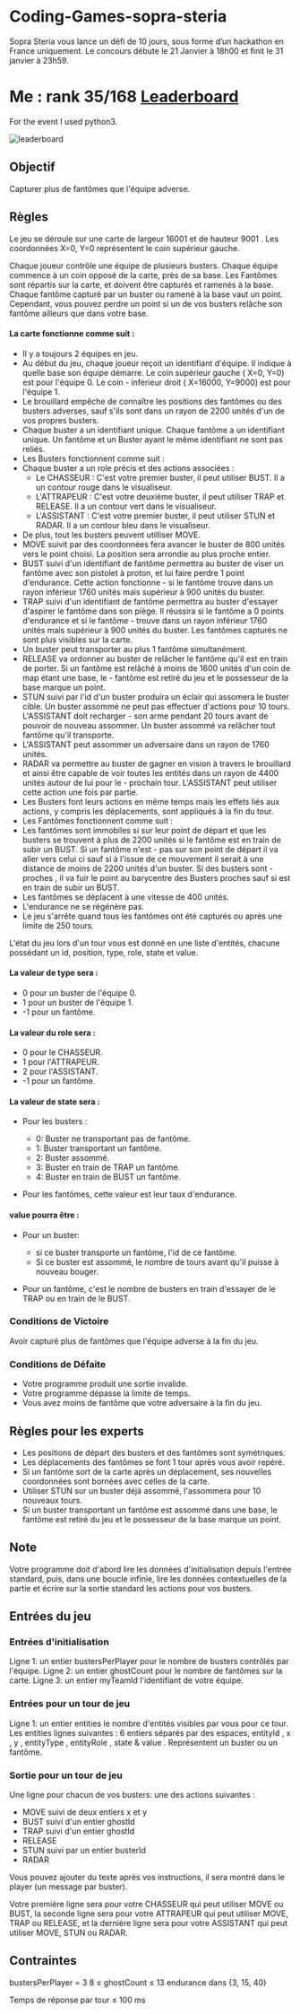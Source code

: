 
# Coding-Games-sopra-steria

Sopra Steria vous lance un défi de 10 jours, sous forme d’un hackathon en France uniquement. Le concours débute le 21 Janvier à 18h00 et finit le 31 janvier à 23h59.

# Me : rank 35/168 [Leaderboard](https://www.codingame.com/hackathon/sopra-steria-coding-challenge/leaderboard/global)
For the event I used python3.

![leaderboard](leaderboard.gif)

## Objectif

Capturer plus de fantômes que l'équipe adverse.

## Règles

Le jeu se déroule sur une carte de largeur 16001 et de hauteur 9001 . Les coordonnées X=0, Y=0 représentent le coin supérieur gauche.

Chaque joueur contrôle une équipe de plusieurs busters. Chaque équipe commence à un coin opposé de la carte, près de sa base. Les Fantômes sont répartis sur la carte, et doivent être capturés et ramenés à la base. Chaque fantôme capturé par un buster ou ramené à la base vaut un point. Cependant, vous pouvez perdre un point si un de vos busters relâche son fantôme ailleurs que dans votre base.

#### La carte fonctionne comme suit :

-   Il y a toujours 2 équipes en jeu.
-   Au début du jeu, chaque joueur reçoit un identifiant d'équipe. Il indique à quelle base son équipe démarre. Le coin supérieur gauche ( X=0, Y=0) est pour l'équipe 0. Le coin - inférieur droit ( X=16000, Y=9000) est pour l'équipe 1.
-   Le brouillard empêche de connaître les positions des fantômes ou des busters adverses, sauf s'ils sont dans un rayon de 2200 unités d'un de vos propres busters.
-   Chaque buster a un identifiant unique. Chaque fantôme a un identifiant unique. Un fantôme et un Buster ayant le même identifiant ne sont pas reliés.
-   Les Busters fonctionnent comme suit :
-   Chaque buster a un role précis et des actions associées :
    -   Le CHASSEUR : C'est votre premier buster, il peut utiliser BUST. Il a un contour rouge dans le visualiseur.
    -   L'ATTRAPEUR : C'est votre deuxième buster, il peut utiliser TRAP et RELEASE. Il a un contour vert dans le visualiseur.
    -   L'ASSISTANT : C'est votre premier buster, il peut utiliser STUN et RADAR. Il a un contour bleu dans le visualiseur.
-   De plus, tout les busters peuvent utilliser MOVE.
-   MOVE suivit par des coordonnées fera avancer le buster de 800 unités vers le point choisi. La position sera arrondie au plus proche entier.
-   BUST suivi d'un identifiant de fantôme permettra au buster de viser un fantôme avec son pistolet à proton, et lui faire perdre 1 point d'endurance. Cette action fonctionne - si le fantôme trouve dans un rayon inférieur 1760 unités mais supérieur à 900 unités du buster.
-   TRAP suivi d'un identifiant de fantôme permettra au buster d'essayer d'aspirer le fantôme dans son piège. Il réussira si le fantôme a 0 points d'endurance et si le fantôme - trouve dans un rayon inférieur 1760 unités mais supérieur à 900 unités du buster. Les fantômes capturés ne sont plus visibles sur la carte.
-   Un buster peut transporter au plus 1 fantôme simultanément.
-   RELEASE va ordonner au buster de relâcher le fantôme qu'il est en train de porter. Si un fantôme est relâché à moins de 1600 unités d'un coin de map étant une base, le - fantôme est retiré du jeu et le possesseur de la base marque un point.
-   STUN suivi par l'id d'un buster produira un éclair qui assomera le buster cible. Un buster assommé ne peut pas effectuer d'actions pour 10 tours. L'ASSISTANT doit recharger - son arme pendant 20 tours avant de pouvoir de nouveau assommer. Un buster assommé va relâcher tout fantôme qu'il transporte.
-   L'ASSISTANT peut assommer un adversaire dans un rayon de 1760 unités.
-   RADAR va permettre au buster de gagner en vision à travers le brouillard et ainsi être capable de voir toutes les entités dans un rayon de 4400 unités autour de lui pour le - prochain tour. L'ASSISTANT peut utiliser cette action une fois par partie.
-   Les Busters font leurs actions en même temps mais les effets liés aux actions, y compris les déplacements, sont appliqués à la fin du tour.
-   Les Fantômes fonctionnent comme suit :
-   Les fantômes sont immobiles si sur leur point de départ et que les busters se trouvent à plus de 2200 unités si le fantôme est en train de subir un BUST. Si un fantôme n'est - pas sur son point de départ il va aller vers celui ci sauf si à l'issue de ce mouvement il serait à une distance de moins de 2200 unités d'un buster. Si des busters sont - proches , il va fuir le point au barycentre des Busters proches sauf si est en train de subir un BUST.
-   Les fantômes se déplacent à une vitesse de 400 unités.
-   L'endurance ne se régénère pas.
-   Le jeu s'arrête quand tous les fantômes ont été capturés ou après une limite de 250 tours.

L'état du jeu lors d'un tour vous est donné en une liste d'entités, chacune possédant un id, position, type, role, state et value.

#### La valeur de type sera :

-   0 pour un buster de l'équipe 0.
-   1 pour un buster de l'équipe 1.
-   -1 pour un fantôme.

#### La valeur du role sera :

-   0 pour le CHASSEUR.
-   1 pour l'ATTRAPEUR.
-   2 pour l'ASSISTANT.
-   -1 pour un fantôme.

#### La valeur de state sera :

-   Pour les busters :

    -   0: Buster ne transportant pas de fantôme.
    -   1: Buster transportant un fantôme.
    -   2: Buster assommé.
    -   3: Buster en train de TRAP un fantôme.
    -   4: Buster en train de BUST un fantôme.

-   Pour les fantômes, cette valeur est leur taux d'endurance.

#### value pourra être :

-   Pour un buster:

    -   si ce buster transporte un fantôme, l'id de ce fantôme.
    -   Si ce buster est assommé, le nombre de tours avant qu'il puisse à nouveau bouger.

-   Pour un fantôme, c'est le nombre de busters en train d'essayer de le TRAP ou en train de le BUST.

### Conditions de Victoire

Avoir capturé plus de fantômes que l'équipe adverse à la fin du jeu.

### Conditions de Défaite

-   Votre programme produit une sortie invalide.
-   Votre programme dépasse la limite de temps.
-   Vous avez moins de fantôme que votre adversaire à la fin du jeu.

## Règles pour les experts

-   Les positions de départ des busters et des fantômes sont symétriques.
-   Les déplacements des fantômes se font 1 tour après vous avoir repéré.
-   Si un fantôme sort de la carte après un déplacement, ses nouvelles coordonnées sont bornées avec celles de la carte.
-   Utiliser STUN sur un buster déjà assommé, l'assommera pour 10 nouveaux tours.
-   Si un buster transportant un fantôme est assommé dans une base, le fantôme est retiré du jeu et le possesseur de la base marque un point.

## Note

Votre programme doit d'abord lire les données d'initialisation depuis l'entrée standard, puis, dans une boucle infinie, lire les données contextuelles de la partie et écrire sur la sortie standard les actions pour vos busters.

## Entrées du jeu

### Entrées d'initialisation

Ligne 1: un entier bustersPerPlayer pour le nombre de busters contrôlés par l'équipe.
Ligne 2: un entier ghostCount pour le nombre de fantômes sur la carte.
Ligne 3: un entier myTeamId l'identifiant de votre équipe.

### Entrées pour un tour de jeu

Ligne 1: un entier entities le nombre d'entités visibles par vous pour ce tour.
Les entities lignes suivantes : 6 entiers séparés par des espaces, entityId , x , y , entityType , entityRole , state & value . Représentent un buster ou un fantôme.

### Sortie pour un tour de jeu

Une ligne pour chacun de vos busters: une des actions suivantes :

-   MOVE suivi de deux entiers x et y
-   BUST suivi d'un entier ghostId
-   TRAP suivi d'un entier ghostId
-   RELEASE
-   STUN suivi par un entier busterId
-   RADAR

Vous pouvez ajouter du texte après vos instructions, il sera montré dans le player (un message par buster).

Votre première ligne sera pour votre CHASSEUR qui peut utiliser MOVE ou BUST,
la seconde ligne sera pour votre ATTRAPEUR qui peut utiliser MOVE, TRAP ou RELEASE,
et la dernière ligne sera pour votre ASSISTANT qui peut utiliser MOVE, STUN ou RADAR.

## Contraintes

bustersPerPlayer = 3
8 ≤ ghostCount ≤ 13
endurance dans {3, 15, 40}

Temps de réponse par tour ≤ 100 ms
